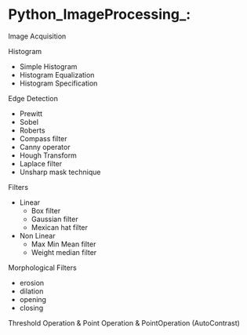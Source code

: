 # Python_ImageProcessing_:
Image Acquisition

Histogram
- Simple Histogram
- Histogram Equalization
- Histogram Specification

Edge Detection
- Prewitt
- Sobel
- Roberts
- Compass filter
- Canny operator
- Hough Transform
- Laplace filter
- Unsharp mask technique

Filters
- Linear
    * Box filter
    * Gaussian filter
    * Mexican hat filter
- Non Linear
    * Max Min Mean filter
    * Weight median filter
   
Morphological Filters
- erosion
- dilation
- opening 
- closing

Threshold Operation & Point Operation & PointOperation (AutoContrast)
